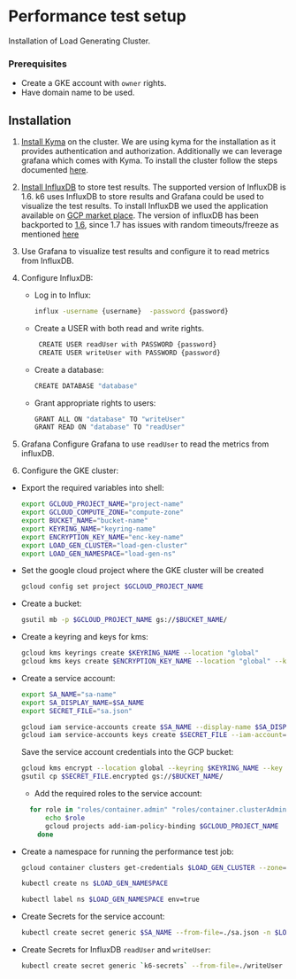 # Performance test setup

Installation of Load Generating Cluster.

### Prerequisites

- Create a GKE account with `owner` rights.
- Have domain name to be used.

## Installation

1. [Install Kyma](https://kyma-project.io/docs/root/kyma/#installation-install-kyma-on-a-cluster) on the cluster.
We are using kyma for the installation as it provides authentication and authorization. Additionally we can leverage grafana which comes with Kyma. To install the cluster follow the steps documented [here](https://kyma-project.io/docs/root/kyma/#installation-install-kyma-on-a-cluster).

2. [Install InfluxDB](https://console.cloud.google.com/marketplace/details/google/influxdb?q=influxdb) to store test results. The supported version of InfluxDB is 1.6.
k6 uses InfluxDB to store results and Grafana could be used to visualize the test results. To install InfluxDB we used the application available on [GCP market place](https://console.cloud.google.com/marketplace/details/google/influxdb?q=influxdb). The version of influxDB has been backported to [1.6](gcr.io/cloud-marketplace/google/influxdb@sha256:23d3f92f3f375a7e37ee4e54e739a068e9cf80a570ffecce60b97076c15855b6`), since 1.7 has issues with random timeouts/freeze as mentioned [here](https://github.com/influxdata/influxdb/issues/12731) 

3. Use Grafana to visualize test results and configure it to read metrics from InfluxDB.

4. Configure InfluxDB:
   * Log in to Influx:
     ```bash
     influx -username {username}  -password {password}
     ```
   * Create a USER with both read and write rights.
     ```bash
      CREATE USER readUser with PASSWORD {password}
      CREATE USER writeUser with PASSWORD {password}
     ```
   * Create a database:
     ```bash
     CREATE DATABASE "database"
     ```
   * Grant appropriate rights to users:
      ```bash
      GRANT ALL ON "database" TO "writeUser"
      GRANT READ ON "database" TO "readUser"
      ```
2. Grafana
   Configure Grafana to use `readUser` to read the metrics from influxDB.
3. Configure the GKE cluster:
  * Export the required variables into shell:
      ```bash
      export GCLOUD_PROJECT_NAME="project-name"
      export GCLOUD_COMPUTE_ZONE="compute-zone"
      export BUCKET_NAME="bucket-name"
      export KEYRING_NAME="keyring-name"
      export ENCRYPTION_KEY_NAME="enc-key-name"
      export LOAD_GEN_CLUSTER="load-gen-cluster"
      export LOAD_GEN_NAMESPACE="load-gen-ns"
      ```
  * Set the google cloud project where the GKE cluster will be created
    ```bash
    gcloud config set project $GCLOUD_PROJECT_NAME
    ```
  * Create a bucket:
    ```bash
    gsutil mb -p $GCLOUD_PROJECT_NAME gs://$BUCKET_NAME/
    ```
  * Create a keyring and keys for kms:
    ```bash
    gcloud kms keyrings create $KEYRING_NAME --location "global"
    gcloud kms keys create $ENCRYPTION_KEY_NAME --location "global" --keyring $KEYRING_NAME --purpose encryption
    ```
  * Create a service account:
    ```bash
    export SA_NAME="sa-name"
    export SA_DISPLAY_NAME=$SA_NAME
    export SECRET_FILE="sa.json"

    gcloud iam service-accounts create $SA_NAME --display-name $SA_DISPLAY_NAME
    gcloud iam service-accounts keys create $SECRET_FILE --iam-account=$SA_NAME@$GCLOUD_PROJECT_NAME.iam.gserviceaccount.com
    ```
    Save the service account credentials into the GCP bucket:
    ```bash
    gcloud kms encrypt --location global --keyring $KEYRING_NAME --key $ENCRYPTION_KEY_NAME --plaintext-file $SECRET_FILE --ciphertext-file $SECRET_FILE.encrypted
    gsutil cp $SECRET_FILE.encrypted gs://$BUCKET_NAME/
    ```
    * Add the required roles to the service account:
    ```bash
      for role in "roles/container.admin" "roles/container.clusterAdmin" "roles/serviceaccounts.serviceAccountUser", "roles/storage.storageAdmin"; do
          echo $role
          gcloud projects add-iam-policy-binding $GCLOUD_PROJECT_NAME  --member=serviceAccount:$SA_NAME@$GCLOUD_PROJECT_NAME.iam.gserviceaccount.com --role=$role
        done
    ```
  * Create a namespace for running the performance test job:
    ```bash
    gcloud container clusters get-credentials $LOAD_GEN_CLUSTER --zone=$GCLOUD_COMPUTE_ZONE --project=$GCLOUD_PROJECT_NAME

    kubectl create ns $LOAD_GEN_NAMESPACE

    kubectl label ns $LOAD_GEN_NAMESPACE env=true
    ```
  * Create Secrets for the service account:
    ```bash
    kubectl create secret generic $SA_NAME --from-file=./sa.json -n $LOAD_GEN_NAMESPACE
    ```

  * Create Secrets for InfluxDB `readUser` and `writeUser`:
    ```bash
    kubectl create secret generic `k6-secrets` --from-file=./writeUser --from-file=./writeUser_pass --from-file=./database -n $LOAD_GEN_NAMESPACE
